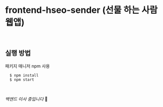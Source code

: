 # frontend-hseo-sender (선물 하는 사람 웹앱)

<br>

## 실행 방법

패키지 매니저 npm 사용

```
  $ npm install
  $ npm start
```

<br>

_백엔드 이사 중입니다_ 🚧
